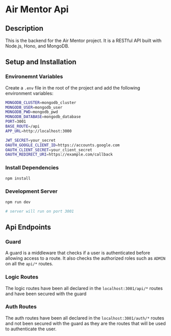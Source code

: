 # Air Mentor Api

## Description

This is the backend for the Air Mentor project. It is a RESTful API built with Node.js, Hono, and MongoDB.

## Setup and Installation

### Environemnt Variables

Create a `.env` file in the root of the project and add the following environment variables:

```sh
MONGODB_CLUSTER=mongodb_cluster
MONGODB_USER=mongodb_user
MONGODB_PWD=mongodb_pwd
MONGODB_DATABASE=mongodb_database
PORT=3001
BASE_ROUTE=/api
APP_URL=http://localhost:3000

JWT_SECRET=your_secret
OAUTH_GOOGLE_CLIENT_ID=https://accounts.google.com
OAUTH_CLIENT_SECRET=your_client_secret
OAUTH_REDIRECT_URI=https://example.com/callback

```
### Install Dependencies

```sh
npm install
```

### Development Server

```sh
npm run dev

# server will run on port 3001
```

## Api Endpoints

### Guard

A guard is a middleware that checks if a user is authenticated before allowing access to a route. It also checks the authorized roles such as `ADMIN` on all the `api/*` routes.

### Logic Routes

The logic routes have been all declared in the `localhost:3001/api/*` routes and have been secured with the guard

### Auth Routes

The auth routes have been all declared in the `localhost:3001/auth/*` routes and not been secured with the guard as they are the routes that will be used to authenticate the user.

